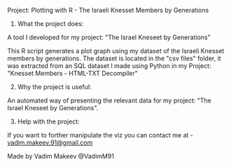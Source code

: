 Project:  Plotting with R - The Israeli Knesset Members by Generations 




1. What the project does:


A tool I developed for my project: "The Israel Kneseet by Generations"

This R script generates a plot graph using my dataset of the Israeli Knesset members by generations.
The dataset is located in the "csv files" folder, it was extracted from an SQL dataset I made using Python
in my Project: "Knesset Members - HTML-TXT Decompiler"


2. Why the project is useful:


An automated way of presenting the relevant data for my project: "The Israel Kneseet by Generations".



3. Help with the project:


If you want to forther manipulate the viz you can contact me at - vadim.makeev.91@gmail.com

Made by Vadim Makeev @VadimM91